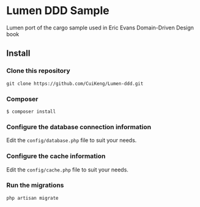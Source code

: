 # Lumen DDD Sample

Lumen port of the cargo sample used in Eric Evans Domain-Driven Design book

## Install

### Clone this repository

```
git clone https://github.com/CuiKeng/Lumen-ddd.git
```

### Composer

```
$ composer install
```

### Configure the database connection information

Edit the `config/database.php` file to suit your needs.

### Configure the cache information

Edit the `config/cache.php` file to suit your needs.

### Run the migrations

```
php artisan migrate
```
